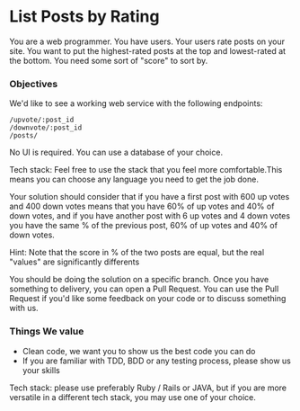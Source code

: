 # List Posts by Rating

You are a web programmer. You have users. Your users rate posts on your site. You want to put the highest-rated posts at the top and lowest-rated at the bottom. You need some sort of "score" to sort by.

### Objectives

We'd like to see a working web service with the following endpoints:

```
/upvote/:post_id
/downvote/:post_id
/posts/
```

No UI is required. You can use a database of your choice.

Tech stack: Feel free to use the stack that you feel more comfortable.This means you can choose any language you need to get the job done.

Your solution should consider that if you have a first post with 600 up votes and 400 down votes means that you have 60% of up votes and 40% of down votes, and if you have another post with 6 up votes and 4 down votes you have the same % of the previous post, 60% of up votes and 40% of down votes.

Hint: Note that the score in % of the two posts are equal, but the real "values" are significantly differents

You should be doing the solution on a specific branch. Once you have something to delivery, you can open a Pull Request. You can use the Pull Request if you'd like some feedback on your code or to discuss something with us.

### Things We value

- Clean code, we want you to show us the best code you can do
- If you are familiar with TDD, BDD or any testing process, please show us your skills

Tech stack: please use preferably Ruby / Rails or JAVA, but if you are more versatile in a different tech stack, you may use one of your choice.

